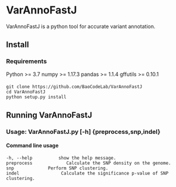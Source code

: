 # VarAnnoFastJ
VarAnnoFastJ is a python tool for accurate variant annotation.
## Install
### Requirements
   Python >= 3.7
   numpy >= 1.17.3
   pandas >= 1.1.4
   gffutils >= 0.10.1
   
####
    git clone https://github.com/BaoCodeLab/VarAnnoFastJ
    cd VarAnnoFastJ
    python setup.py install
    
    
## Running VarAnnoFastJ
### Usage:  VarAnnoFastJ.py [-h] {preprocess,snp,indel}

#### Command line usage                        
    -h, --help          show the help message.
    preprocess             Calculate the SNP density on the genome.
    snp             Perform SNP clustering.
    indel                Calculate the significance p-value of SNP clustering.
    
